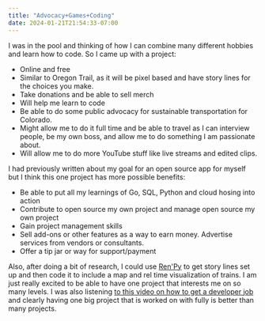 ```yaml
---
title: "Advocacy+Games+Coding"
date: 2024-01-21T21:54:33-07:00
---
```


I was in the pool and thinking of how I can combine many different hobbies and learn how to code. So I came up with a project:

*   Online and free
*   Similar to Oregon Trail, as it will be pixel based and have story lines for the choices you make.
*   Take donations and be able to sell merch
*   Will help me learn to code
*   Be able to do some public advocacy for sustainable transportation for Colorado.
*   Might allow me to do it full time and be able to travel as I can interview people, be my own boss, and allow me to do something I am passionate about.
*   Will allow me to do more YouTube stuff like live streams and edited clips.

I had previously written about my goal for an open source app for myself but I think this one project has more possible benefits:

*   Be able to put all my learnings of Go, SQL, Python and cloud hosing into action
*   Contribute to open source my own project and manage open source my own project
*   Gain project management skills
*   Sell add-ons or other features as a way to earn money. Advertise services from vendors or consultants.
*   Offer a tip jar or way for support/payment

Also, after doing a bit of research, I could use [Ren'Py](https://renpy.org) to get story lines set up and then code it to include a map and rel time visualization of trains. I am just really excited to be able to have one project that interests me on so many levels. I was also listening [to this video on how to get a developer job](https://www.youtube.com/watch?v=6nz8GXjxiHg&t=12949s) and clearly having one big project that is worked on with fully is better than many projects.

